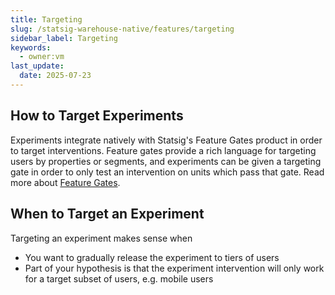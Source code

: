 ```yaml
---
title: Targeting
slug: /statsig-warehouse-native/features/targeting
sidebar_label: Targeting
keywords:
  - owner:vm
last_update:
  date: 2025-07-23
---
```


## How to Target Experiments

Experiments integrate natively with Statsig's Feature Gates product in order to target interventions. Feature gates provide a rich language for targeting users by properties or segments, and experiments can be given a targeting gate in order to only test an intervention on units which pass that gate. Read more about [Feature Gates](/feature-flags/overview).

## When to Target an Experiment

Targeting an experiment makes sense when

- You want to gradually release the experiment to tiers of users
- Part of your hypothesis is that the experiment intervention will only work for a target subset of users, e.g. mobile users
